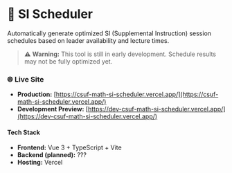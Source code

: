# 📅 SI Scheduler
Automatically generate optimized SI (Supplemental Instruction) session schedules based on leader availability and lecture times.
> ⚠️ **Warning:** This tool is still in early development. Schedule results may not be fully optimized yet.

### 🌐 Live Site

- **Production:** [https://csuf-math-si-scheduler.vercel.app/](https://csuf-math-si-scheduler.vercel.app/)
- **Development Preview:** [https://dev-csuf-math-si-scheduler.vercel.app/](https://dev-csuf-math-si-scheduler.vercel.app/)

#### Tech Stack
- **Frontend:** Vue 3 + TypeScript + Vite
- **Backend (planned):** ???
- **Hosting:** Vercel